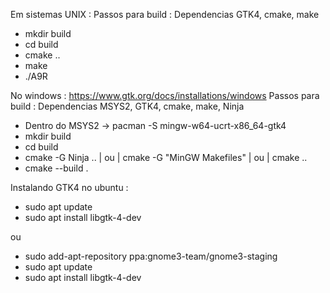 
Em sistemas UNIX : 
Passos para build : Dependencias GTK4, cmake, make 
- mkdir build
- cd build
- cmake ..
- make
- ./A9R

No windows :
https://www.gtk.org/docs/installations/windows
Passos para build : Dependencias MSYS2, GTK4, cmake, make, Ninja
- Dentro do MSYS2 -> pacman -S mingw-w64-ucrt-x86_64-gtk4
- mkdir build
- cd build
- cmake -G Ninja .. | ou | cmake -G "MinGW Makefiles" | ou | cmake .. 
- cmake --build .

Instalando GTK4 no ubuntu : 
- sudo apt update
- sudo apt install libgtk-4-dev

ou 

- sudo add-apt-repository ppa:gnome3-team/gnome3-staging
- sudo apt update
- sudo apt install libgtk-4-dev

